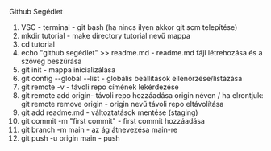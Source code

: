 Github Segédlet
1. VSC - terminal - git bash (ha nincs ilyen akkor git scm telepítése)
2. mkdir  tutorial - make directory tutorial nevű mappa
3. cd tutorial
4. echo "github segédlet" >> readme.md - readme.md fájl létrehozása és a szöveg beszúrása
5. git init - mappa inicializálása
6. git config --global --list - globális beállítások ellenőrzése/listázása
7. git remote -v - távoli repo címének lekérdezése
8. git remote add origin- távoli repo hozzáadása origin néven / ha elrontjuk: git remote remove origin - origin nevű távoli repo eltávolítása
9. git add  readme.md - változtatások mentése (staging)
10. git commit -m "first commit" - first commit hozzáadása
11. git branch -m main - az ág átnevezésa main-re
12. git push -u origin main - push
